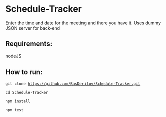 # Schedule-Tracker

Enter the time and date for the meeting and there you have it. Uses dummy JSON server for back-end

## Requirements:

nodeJS

## How to run:

<code>git clone https://github.com/BasDerilov/Schedule-Tracker.git</code>

<code>cd Schedule-Tracker</code>

<code>npm install</code>

<code>npm test</code>

